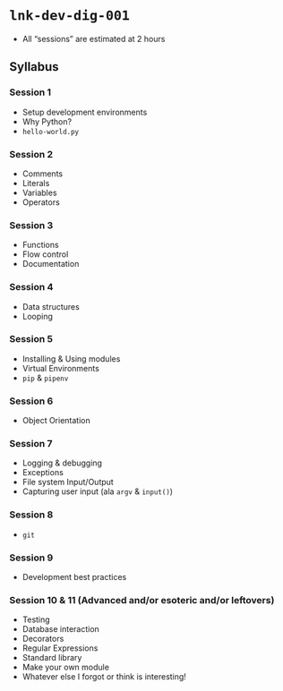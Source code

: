 <!DOCTYPE html>
<html>

<head>
  <meta charset="utf-8">
  <meta name="viewport" content="width=device-width, initial-scale=1.0">
  <title>lnk-dev-dig-001</title>
  <link rel="stylesheet" href="https://stackedit.io/style.css" />
</head>

<body class="stackedit">
  <div class="stackedit__html"><h1 id="lnk-dev-dig-001"><code>lnk-dev-dig-001</code></h1>
<ul>
<li>All “sessions” are estimated at 2 hours</li>
</ul>
<h2 id="syllabus">Syllabus</h2>
<h3 id="session-1">Session 1</h3>
<ul>
<li>Setup development environments</li>
<li>Why Python?</li>
<li><code>hello-world.py</code></li>
</ul>
<h3 id="session-2">Session 2</h3>
<ul>
<li>Comments</li>
<li>Literals</li>
<li>Variables</li>
<li>Operators</li>
</ul>
<h3 id="session-3">Session 3</h3>
<ul>
<li>Functions</li>
<li>Flow control</li>
<li>Documentation</li>
</ul>
<h3 id="session-4">Session 4</h3>
<ul>
<li>Data structures</li>
<li>Looping</li>
</ul>
<h3 id="session-5">Session 5</h3>
<ul>
<li>Installing &amp; Using modules</li>
<li>Virtual Environments</li>
<li><code>pip</code> &amp; <code>pipenv</code></li>
</ul>
<h3 id="session-6">Session 6</h3>
<ul>
<li>Object Orientation</li>
</ul>
<h3 id="session-7">Session 7</h3>
<ul>
<li>Logging &amp; debugging</li>
<li>Exceptions</li>
<li>File system Input/Output</li>
<li>Capturing user input (ala <code>argv</code> &amp; <code>input()</code>)</li>
</ul>
<h3 id="session-8">Session 8</h3>
<ul>
<li><code>git</code></li>
</ul>
<h3 id="session-9">Session 9</h3>
<ul>
<li>Development best practices</li>
</ul>
<h3 id="session-10--11-advanced-andor-esoteric-andor-leftovers">Session 10 &amp; 11 (Advanced and/or esoteric and/or leftovers)</h3>
<ul>
<li>Testing</li>
<li>Database interaction</li>
<li>Decorators</li>
<li>Regular Expressions</li>
<li>Standard library</li>
<li>Make your own module</li>
<li>Whatever else I forgot or think is interesting!</li>
</ul>
</div>
</body>

</html>
